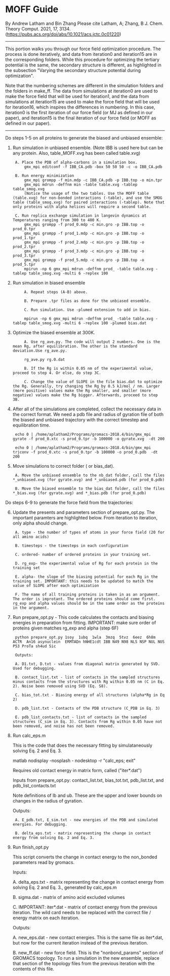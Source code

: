# MOFF Guide
By Andrew Latham and Bin Zhang
Please cite Latham, A; Zhang, B J. Chem. Theory Comput. 2021, 17, 3134. (https://pubs.acs.org/doi/abs/10.1021/acs.jctc.0c01220)

-------------------------------------------------------------------------------------------------------------------------------------------------------------------------------------------------------------
This portion walks you through our force field optimization procedure. The process is done iteratively, and data from iteration0 and iteration15 are in the corresponding folders. While this procedure for optimizing the tertiary potential is the same, the secondary structure is different, as highlighted in the subsection "Varying the secondary structure potential during optimization".

Note that the numbering schemes are different in the simulation folders and the folders in make_ff. The data from simulations at iteration0 are used to make the force field that will be used for iteration1, and the data from simulations at iteration15 are used to make the force field that will be used for iteration16, which inspires the differences in numbering. In this case, iteration0 is the first iteration of our force field (or MJ as defined in our paper), and iteration15 is the final iteration of our force field (or MOFF as defined in our paper).

---------------------------------------------------------------------------------------------------------------------------------------------------------------------------------------------------------------

Do steps 1-5 on all proteins to generate the biased and unbiased ensemble:
1. Run simulation in unbiased ensemble. (Note IBB is used here but can be any protein. Also, table_MOFF.xvg has been called table.xvg)

        A. Place the PDB of alpha-carbons in a simulation box.
            gmx_mpi editconf -f IBB_CA.pdb -box 50 50 50 -c -o IBB_CA.pdb
            
        B. Run energy minimization
            gmx_mpi grompp -f min.mdp -c IBB_CA.pdb -p IBB.top -o min.tpr
            gmx_mpi mdrun -deffnm min -table table.xvg -tablep table_smog.xvg
            (Notice the usage of the two tables. Use the MOFF table (table.xvg) for non-bonded interactions (-table), and use the SMOG table (table_smog.xvg) for paired interactions (-tablep). Note that only proteins with alpha helices will require a second table.
            
        C. Run replica exchange simulation in langevin dynamics at Temperatures ranging from 300 to 400 K. 
            gmx_mpi grompp -f prod_0.mdp -c min.gro -p IBB.top -o prod_0.tpr
            gmx_mpi grompp -f prod_1.mdp -c min.gro -p IBB.top -o prod_1.tpr
            gmx_mpi grompp -f prod_2.mdp -c min.gro -p IBB.top -o prod_2.tpr
            gmx_mpi grompp -f prod_3.mdp -c min.gro -p IBB.top -o prod_3.tpr
            gmx_mpi grompp -f prod_5.mdp -c min.gro -p IBB.top -o prod_5.tpr
            mpirun -np 6 gmx_mpi mdrun -deffnm prod_ -table table.xvg -tablep table_smog.xvg -multi 6 -replex 100
            
2. Run simulation in biased ensemble

            A. Repeat steps (A-B) above.
            
            B. Prepare .tpr files as done for the unbiased ensemble.
            
            C. Run simulation. Use -plumed extension to add in bias.

            mpirun -np 6 gmx_mpi mdrun -deffnm prod_ -table table.xvg -tablep table_smog.xvg -multi 6 -replex 100 -plumed bias.dat
            
3. Optimize the biased ensemble at 300K. 

            A. Use rg_ave.py. The code will output 2 numbers. One is the mean Rg, after equilibration. The other is the standard deviation.Use rg_ave.py.
            
            rg_ave.py rg.0.dat
            
            B. If the Rg is within 0.05 nm of the experimental value, proceed to step 4. Or else, do step 3C.
            
            C. Change the value of SLOPE in the file bias.dat to optimize the Rg. Generally, try changing the Rg by 0.5 kJ/mol / nm. Larger (more positive) values make the Rg smaller, and smaller (more negative) values make the Rg bigger. Afterwards, proceed to step 3B.
            
4. After all of the simulations are completed, collect the necessary data in the correct format. We need a pdb file and radius of gyration file of both the biased and unbiased trajectory with the correct timestep and equilibration time.

        echo 0 | /home/aplatham2/Programs/gromacs-2018.4/bin/gmx_mpi gyrate -f prod_0.xtc -s prod_0.tpr -b 100000 -o gyrate.xvg  -dt 200
        
        echo 0 | /home/aplatham2/Programs/gromacs-2018.4/bin/gmx_mpi trjconv -f prod_0.xtc -s prod_0.tpr -b 100000 -o prod_0.pdb  -dt 200
        
5. Move simulations to correct folder ( or bias_dat).

        A. Move the unbiased ensemble to the nb_dat folder, call the files *_unbiased.xvg (for gyrate.xvg) and *_unbiased.pdb (for prod_0.pdb)
        
        B. Move the biased ensemble to the bias_dat folder, call the files *_bias.xvg (for gyrate.xvg) and *_bias.pdb (for prod_0.pdb)



Do steps 6-9 to generate the force field from the trajectories:

6. Update the presents and parameters section of prepare_opt.py. The important paramters are highlighted below. From iteration to iteration, only alpha should change.

        A. type - the number of types of atoms in your force field (20 for all amino acids)
        
        B. timesteps - the timesteps in each configuration
        
        C. ordered- number of ordered proteins in your training set.
        
        D. rg_exp- the experimental value of Rg for each protein in the training set
        
        E. alpha- the slope of the biasing potential for each Rg in the training set. IMPORTANT: this needs to be updated to match the value of SLOPE after each optimization
        
        F. The name of all training proteins is taken in as an argument. The order is improtant. The ordered proteins should come first. rg_exp and alpha values should be in the same order as the proteins in the argument.

7. Run prepare_opt.py - This code calculates the contacts and biasing energies in preparation from fitting. IMPORTANT: make sure order of proteins given matches rg_exp and alpha (step 6F)

        python prepare_opt.py 1soy  1ubq  1wla  3mzq  5tvz  6eez  6h8m  ACTR  An16 asynuclein  ERMTADn hNHE1cdt IBB N49 N98 NLS NSP NUL NUS P53 ProTa sh4ud Sic
        
        Outputs:
        
        A. D1.txt, D.txt - values from diagonal matrix generated by SVD. Used for debugging.
        
        B. contact_list.txt - list of contacts in the sampled structures minus contacts from the structures with Rg within 0.05 nm (C in Eq. 2). Noise been removed using SVD (Eq. S8).
        
        C. bias_tot.txt - Biasing energy of all structures (alpha*Rg in Eq 2)
        
        D. pdb_list.txt - Contacts of the PDB structure (C_PDB in Eq. 3)
        
        E. pdb_list_contacts.txt - list of contacts in the sampled structures (C_sim in Eq. 3). Contacts from Rg within 0.05 have not been removed, and noise has not been removed.
 
8. Run calc_eps.m

    This is the code that does the necessary fitting by simulataneously solving Eq. 2 and Eq. 3. 
    
    matlab nodisplay -nosplash - nodesktop -r "calc_eps; exit"
    
    Requires old contact energy in matrix form, called ("iter*.dat")
    
    Inputs from prepare_opt.py: contact_list.txt, bias_tot.txt, pdb_list.txt, and pdb_list_contacts.txt
    
    Note definitions of lb and ub. These are the upper and lower bounds on changes in the radius of gyration.
    
    Outputs:
    
        A. E_pdb.txt, E_sim.txt - new energies of the PDB and simulated energies. For debugging.
        
        B. delta_eps.txt - matrix representing the change in contact energy from solving Eq. 2 and Eq. 3.
        
9. Run finish_opt.py

    This script converts the change in contact energy to the non_bonded parameters read by gromacs.
    
    Inputs:
    
    A.  delta_eps.txt - matrix representing the change in contact energy from solving Eq. 2 and Eq. 3., generated by calc_eps.m
    
    B. sigma.dat - matrix of amino acid excluded volumes
    
    C. IMPORTANT: iter*.dat - matrix of contact energy from the previous iteration. The wild card needs to be replaced with the correct file / energy matrix on each iteration.
    
    Outputs:
    
    A. new_eps.dat - new contact energies. This is the same file as iter*.dat, but now for the current iteration instead of the previous iteration.
    
    B. new_ff.dat - new force field. This is the "nonbond_params" section of GROMACS topology. To run a simulation in the new ensemble, replace that section of the topology files from the previous iteration with the contents of this file.
            
